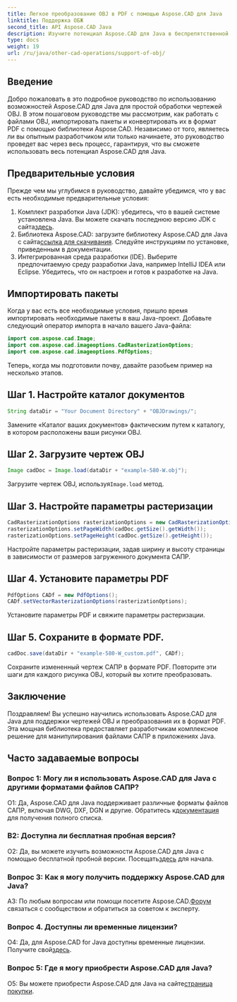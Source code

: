 ```yaml
---
title: Легкое преобразование OBJ в PDF с помощью Aspose.CAD для Java
linktitle: Поддержка ОБЖ
second_title: API Aspose.CAD Java
description: Изучите потенциал Aspose.CAD для Java в беспрепятственной обработке чертежей OBJ. Легко конвертируйте в PDF с помощью нашего пошагового руководства.
type: docs
weight: 19
url: /ru/java/other-cad-operations/support-of-obj/
---
```

## Введение

Добро пожаловать в это подробное руководство по использованию возможностей Aspose.CAD для Java для простой обработки чертежей OBJ. В этом пошаговом руководстве мы рассмотрим, как работать с файлами OBJ, импортировать пакеты и конвертировать их в формат PDF с помощью библиотеки Aspose.CAD. Независимо от того, являетесь ли вы опытным разработчиком или только начинаете, это руководство проведет вас через весь процесс, гарантируя, что вы сможете использовать весь потенциал Aspose.CAD для Java.

## Предварительные условия

Прежде чем мы углубимся в руководство, давайте убедимся, что у вас есть необходимые предварительные условия:
1. Комплект разработки Java (JDK): убедитесь, что в вашей системе установлена Java. Вы можете скачать последнюю версию JDK с сайта[здесь](https://www.oracle.com/java/technologies/javase-downloads.html).
2.  Библиотека Aspose.CAD: загрузите библиотеку Aspose.CAD для Java с сайта[ссылка для скачивания](https://releases.aspose.com/cad/java/). Следуйте инструкциям по установке, приведенным в документации.
3. Интегрированная среда разработки (IDE). Выберите предпочитаемую среду разработки Java, например IntelliJ IDEA или Eclipse. Убедитесь, что он настроен и готов к разработке на Java.

## Импортировать пакеты

Когда у вас есть все необходимые условия, пришло время импортировать необходимые пакеты в ваш Java-проект. Добавьте следующий оператор импорта в начало вашего Java-файла:

```java
import com.aspose.cad.Image;
import com.aspose.cad.imageoptions.CadRasterizationOptions;
import com.aspose.cad.imageoptions.PdfOptions;
```

Теперь, когда мы подготовили почву, давайте разобьем пример на несколько этапов.

## Шаг 1. Настройте каталог документов

```java
String dataDir = "Your Document Directory" + "OBJDrawings/";
```

Замените «Каталог ваших документов» фактическим путем к каталогу, в котором расположены ваши рисунки OBJ.

## Шаг 2. Загрузите чертеж OBJ

```java
Image cadDoc = Image.load(dataDir + "example-580-W.obj");
```

 Загрузите чертеж OBJ, используя`Image.load` метод.

## Шаг 3. Настройте параметры растеризации

```java
CadRasterizationOptions rasterizationOptions = new CadRasterizationOptions();
rasterizationOptions.setPageWidth(cadDoc.getSize().getWidth());
rasterizationOptions.setPageHeight(cadDoc.getSize().getHeight());
```

Настройте параметры растеризации, задав ширину и высоту страницы в зависимости от размеров загруженного документа САПР.

## Шаг 4. Установите параметры PDF

```java
PdfOptions CADf = new PdfOptions();
CADf.setVectorRasterizationOptions(rasterizationOptions);
```

Установите параметры PDF и свяжите параметры растеризации.

## Шаг 5. Сохраните в формате PDF.

```java
cadDoc.save(dataDir + "example-580-W_custom.pdf", CADf);
```

Сохраните измененный чертеж САПР в формате PDF.
Повторите эти шаги для каждого рисунка OBJ, который вы хотите преобразовать.

## Заключение

Поздравляем! Вы успешно научились использовать Aspose.CAD для Java для поддержки чертежей OBJ и преобразования их в формат PDF. Эта мощная библиотека предоставляет разработчикам комплексное решение для манипулирования файлами САПР в приложениях Java.

## Часто задаваемые вопросы

### Вопрос 1: Могу ли я использовать Aspose.CAD для Java с другими форматами файлов САПР?

 О1: Да, Aspose.CAD для Java поддерживает различные форматы файлов САПР, включая DWG, DXF, DGN и другие. Обратитесь к[документация](https://reference.aspose.com/cad/java/) для получения полного списка.

### В2: Доступна ли бесплатная пробная версия?

О2: Да, вы можете изучить возможности Aspose.CAD для Java с помощью бесплатной пробной версии. Посещать[здесь](https://releases.aspose.com/) для начала.

### Вопрос 3: Как я могу получить поддержку Aspose.CAD для Java?

 A3: По любым вопросам или помощи посетите Aspose.CAD.[Форум](https://forum.aspose.com/c/cad/19) связаться с сообществом и обратиться за советом к эксперту.

### Вопрос 4. Доступны ли временные лицензии?

 О4: Да, для Aspose.CAD for Java доступны временные лицензии. Получите свой[здесь](https://purchase.aspose.com/temporary-license/).

### Вопрос 5: Где я могу приобрести Aspose.CAD для Java?

О5: Вы можете приобрести Aspose.CAD для Java на сайте[страница покупки](https://purchase.aspose.com/buy).